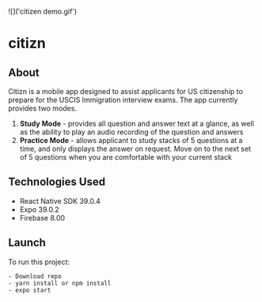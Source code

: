 ![]('citizen demo.gif')
# citizn

## About
Citizn is a mobile app designed to assist applicants for US citizenship to prepare for the USCIS Immigration interview exams. The app currently provides two modes. 
1. **Study Mode** - provides all question and answer text at a glance, as well as the ability to play an audio recording of the question and answers
2. **Practice Mode** - allows applicant to study stacks of 5 questions at a time, and only displays the answer on request. Move on to the next set of 5 questions when you are comfortable with your current stack

## Technologies Used
- React Native SDK 39.0.4
- Expo 39.0.2
- Firebase 8.00

## Launch
To run this project:
```
- Download repo
- yarn install or npm install
- expo start
```
